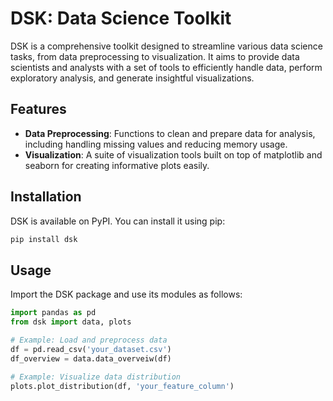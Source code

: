 # DSK: Data Science Toolkit

DSK is a comprehensive toolkit designed to streamline various data science tasks, from data preprocessing to visualization. It aims to provide data scientists and analysts with a set of tools to efficiently handle data, perform exploratory analysis, and generate insightful visualizations.

## Features

- **Data Preprocessing**: Functions to clean and prepare data for analysis, including handling missing values and reducing memory usage.
- **Visualization**: A suite of visualization tools built on top of matplotlib and seaborn for creating informative plots easily.

## Installation

DSK is available on PyPI. You can install it using pip:

```sh
pip install dsk
```

## Usage
Import the DSK package and use its modules as follows:

```python
import pandas as pd
from dsk import data, plots

# Example: Load and preprocess data
df = pd.read_csv('your_dataset.csv')
df_overview = data.data_overveiw(df)

# Example: Visualize data distribution
plots.plot_distribution(df, 'your_feature_column')
```
